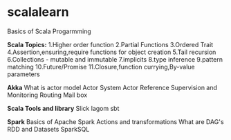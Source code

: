 # scalalearn
Basics of Scala Progarmming

**Scala Topics:**
1.Higher order function
2.Partial Functions
3.Ordered Trait
4.Assertion,ensuring,require functions for object creation
5.Tail recursion
6.Collections - mutable and immutable
7.implicits
8.type inference
9.pattern matching
10.Future/Promise
11.Closure,function currying,By-value parameters



**Akka**
What is actor model 
Actor System
Actor Reference
Supervision and Monitoring
Routing
Mail box

**Scala Tools and library**
Slick
lagom
sbt

**Spark**
Basics of Apache Spark
Actions and transformations
What are DAG's
RDD and Datasets
SparkSQL



